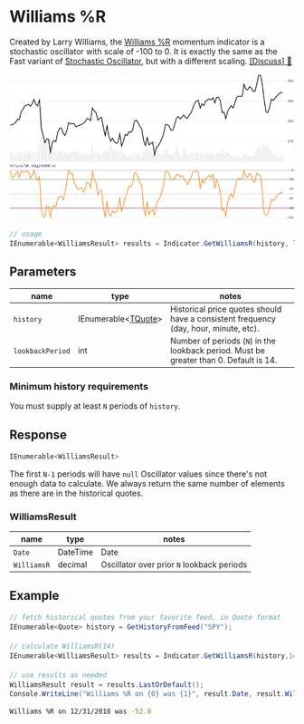 ﻿# Williams %R

Created by Larry Williams, the [Williams %R](https://en.wikipedia.org/wiki/Williams_%25R) momentum indicator is a stochastic oscillator with scale of -100 to 0.  It is exactly the same as the Fast variant of [Stochastic Oscillator](../Stochastic/README.md), but with a different scaling.
[[Discuss] :speech_balloon:](https://github.com/DaveSkender/Stock.Indicators/discussions/229 "Community discussion about this indicator")

![image](chart.png)

```csharp
// usage
IEnumerable<WilliamsResult> results = Indicator.GetWilliamsR(history, lookbackPeriod);  
```

## Parameters

| name | type | notes
| -- |-- |--
| `history` | IEnumerable\<[TQuote](../../docs/GUIDE.md#historical-quotes)\> | Historical price quotes should have a consistent frequency (day, hour, minute, etc).
| `lookbackPeriod` | int | Number of periods (`N`) in the lookback period.  Must be greater than 0.  Default is 14.

### Minimum history requirements

You must supply at least `N` periods of `history`.

## Response

```csharp
IEnumerable<WilliamsResult>
```

The first `N-1` periods will have `null` Oscillator values since there's not enough data to calculate.  We always return the same number of elements as there are in the historical quotes.

### WilliamsResult

| name | type | notes
| -- |-- |--
| `Date` | DateTime | Date
| `WilliamsR` | decimal | Oscillator over prior `N` lookback periods

## Example

```csharp
// fetch historical quotes from your favorite feed, in Quote format
IEnumerable<Quote> history = GetHistoryFromFeed("SPY");

// calculate WilliamsR(14)
IEnumerable<WilliamsResult> results = Indicator.GetWilliamsR(history,14);

// use results as needed
WilliamsResult result = results.LastOrDefault();
Console.WriteLine("Williams %R on {0} was {1}", result.Date, result.WilliamsR);
```

```bash
Williams %R on 12/31/2018 was -52.0
```
